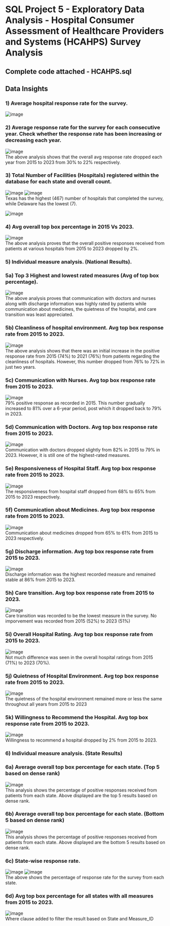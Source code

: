 # SQL Project 5 - Exploratory Data Analysis - Hospital Consumer Assessment of Healthcare Providers and Systems (HCAHPS) Survey Analysis

## Complete code attached - HCAHPS.sql

## Data Insights

### 1) Average hospital response rate for the survey.
![image](https://github.com/JoshuaSequeira2000/SQL-Project5-Exploratory-Data-Analysis/assets/92262753/8ecfa262-853d-42bd-84c4-3fa5ac2f1c72)

### 2) Average response rate for the survey for each consecutive year. Check whether the response rate has been increasing or decreasing each year.
![image](https://github.com/JoshuaSequeira2000/SQL-Project5-Exploratory-Data-Analysis/assets/92262753/46aeaad0-e9a3-412b-b7c7-05fb01db9fcc)\
The above analysis shows that the overall avg response rate dropped each year from 2015 to 2023 from 30% to 22% respectively.

### 3) Total Number of Facilities (Hospitals) registered within the database for each state and overall count.
![image](https://github.com/JoshuaSequeira2000/SQL-Project5-Exploratory-Data-Analysis/assets/92262753/e024905e-09dd-409f-b2ea-d6c7a88740b5)
![image](https://github.com/JoshuaSequeira2000/SQL-Project5-Exploratory-Data-Analysis/assets/92262753/a57adfa7-f110-467b-b64e-684bd4d596f5)\
Texas has the highest (467) number of hospitals that completed the survey, while Delaware has the lowest (7).

![image](https://github.com/JoshuaSequeira2000/SQL-Project5-Exploratory-Data-Analysis/assets/92262753/16a17be3-4227-4440-9ec8-20d582b3bc77)

### 4) Avg overall top box percentage in 2015 Vs 2023.
![image](https://github.com/JoshuaSequeira2000/SQL-Project5-Exploratory-Data-Analysis/assets/92262753/85dd9785-61b0-4028-8617-1ff1d05dc924)\
The above analysis proves that the overall positive responses received from patients at various hospitals from 2015 to 2023 dropped by 2%.

### 5) Individual measure analysis. (National Results).
### 5a) Top 3 Highest and lowest rated measures (Avg of top box percentage).
![image](https://github.com/JoshuaSequeira2000/SQL-Project5-Exploratory-Data-Analysis/assets/92262753/af480429-cc8f-4a4a-826c-942c89e2f362)\
The above analysis proves that communication with doctors and nurses along with discharge information was highly rated by patients while communication about medicines, the quietness of the hospital, and care transition was least appreciated.

### 5b) Cleanliness of hospital environment. Avg top box response rate from 2015 to 2023.
![image](https://github.com/JoshuaSequeira2000/SQL-Project5-Exploratory-Data-Analysis/assets/92262753/925d3b57-66ae-482d-93cb-12f619771ad3)\
The above analysis shows that there was an initial increase in the positive response rate from 2015 (74%) to 2021 (76%) from patients regarding the cleanliness of hospitals. However, this number dropped from 76% to 72% in just two years.

### 5c) Communication with Nurses. Avg top box response rate from 2015 to 2023.
![image](https://github.com/JoshuaSequeira2000/SQL-Project5-Exploratory-Data-Analysis/assets/92262753/d797f9d2-9f39-494e-a2cf-9a0dca8a1499)\
79% positive response as recorded in 2015. This number gradually increased to 81% over a 6-year period, post which it dropped back to 79% in 2023.

### 5d) Communication with Doctors. Avg top box response rate from 2015 to 2023.
![image](https://github.com/JoshuaSequeira2000/SQL-Project5-Exploratory-Data-Analysis/assets/92262753/2074d6b7-8cbf-44ac-a5a3-214fd093c154)\
Communication with doctors dropped slightly from 82% in 2015 to 79% in 2023. However, it is still one of the highest-rated measures.

### 5e) Responsiveness of Hospital Staff. Avg top box response rate from 2015 to 2023.
![image](https://github.com/JoshuaSequeira2000/SQL-Project5-Exploratory-Data-Analysis/assets/92262753/de201919-60f0-4a5c-bdb3-f8a1659014b0)\
The responsiveness from hospital staff dropped from 68% to 65% from 2015 to 2023 respectively. 

### 5f) Communication about Medicines. Avg top box response rate from 2015 to 2023.
![image](https://github.com/JoshuaSequeira2000/SQL-Project5-Exploratory-Data-Analysis/assets/92262753/614a0070-b9e7-4f2b-a5c8-0162b6d85ae5)\
Communication about medicines dropped from 65% to 61% from 2015 to 2023 respectively.

### 5g) Discharge information. Avg top box response rate from 2015 to 2023.
![image](https://github.com/JoshuaSequeira2000/SQL-Project5-Exploratory-Data-Analysis/assets/92262753/5be1ea41-87ce-493b-8853-5a0bd02896c1)\
Discharge information was the highest recorded measure and remained stable at 86% from 2015 to 2023.

### 5h) Care transition. Avg top box response rate from 2015 to 2023.
![image](https://github.com/JoshuaSequeira2000/SQL-Project5-Exploratory-Data-Analysis/assets/92262753/fca5aee1-b11d-4538-a0c2-7e3b5909b34f)\
Care transition was recorded to be the lowest measure in the survey. No imporvement was recorded from 2015 (52%) to 2023 (51%)

### 5i) Overall Hospital Rating. Avg top box response rate from 2015 to 2023.
![image](https://github.com/JoshuaSequeira2000/SQL-Project5-Exploratory-Data-Analysis/assets/92262753/67126719-64a2-4cc1-b2a8-d529e8469d5e)\
Not much difference was seen in the overall hospital ratings from 2015 (71%) to 2023 (70%). 

### 5j) Quietness of Hospital Environment. Avg top box response rate from 2015 to 2023.
![image](https://github.com/JoshuaSequeira2000/SQL-Project5-Exploratory-Data-Analysis/assets/92262753/d5999765-5b5f-4e71-8925-1e284ad54e6a)\
The quietness of the hospital environment remained more or less the same throughout all years from 2015 to 2023

### 5k) Willingness to Recommend the Hospital. Avg top box response rate from 2015 to 2023.
![image](https://github.com/JoshuaSequeira2000/SQL-Project5-Exploratory-Data-Analysis/assets/92262753/5b168933-2b0a-4005-b8bc-28f1f406bee0)\
Willingness to recommend a hospital dropped by 2% from 2015 to 2023.

### 6) Individual measure analysis. (State Results)
### 6a) Average overall top box percentage for each state. (Top 5 based on dense rank)
![image](https://github.com/JoshuaSequeira2000/SQL-Project5-Exploratory-Data-Analysis/assets/92262753/5423e9ea-15a5-4959-8990-e743351e8459)\
This analysis shows the percentage of positive responses received from patients from each state. Above displayed are the top 5 results based on dense rank.

### 6b) Average overall top box percentage for each state. (Bottom 5 based on dense rank)
![image](https://github.com/JoshuaSequeira2000/SQL-Project5-Exploratory-Data-Analysis/assets/92262753/b214c152-689f-4538-a002-50df33dcff59)\
This analysis shows the percentage of positive responses received from patients from each state. Above displayed are the bottom 5 results based on dense rank.

### 6c) State-wise response rate.
![image](https://github.com/JoshuaSequeira2000/SQL-Project5-Exploratory-Data-Analysis/assets/92262753/216f43c2-7b34-4f32-bef3-017e0466d88b)
![image](https://github.com/JoshuaSequeira2000/SQL-Project5-Exploratory-Data-Analysis/assets/92262753/e6776804-ab38-4775-88f3-e99dbdb1104d)\
The above shows the percentage of response rate for the survey from each state.

### 6d) Avg top box percentage for all states with all measures from 2015 to 2023.
![image](https://github.com/JoshuaSequeira2000/SQL-Project5-Exploratory-Data-Analysis/assets/92262753/2271ac6a-550d-42f5-8b01-7833c901909a)\
Where clause added to filter the result based on State and Measure_ID



